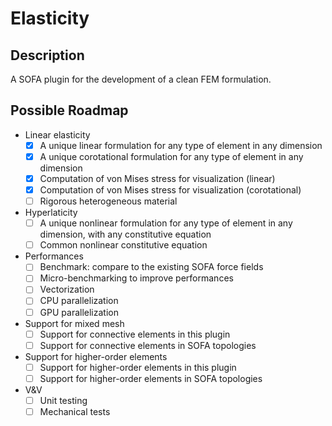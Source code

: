 # Elasticity

## Description
A SOFA plugin for the development of a clean FEM formulation.

## Possible Roadmap

- Linear elasticity
  - [x] A unique linear formulation for any type of element in any dimension
  - [x] A unique corotational formulation for any type of element in any dimension
  - [x] Computation of von Mises stress for visualization (linear)
  - [x] Computation of von Mises stress for visualization (corotational)
  - [ ] Rigorous heterogeneous material
- Hyperlaticity
  - [ ] A unique nonlinear formulation for any type of element in any dimension, with any constitutive equation
  - [ ] Common nonlinear constitutive equation
- Performances
  - [ ] Benchmark: compare to the existing SOFA force fields
  - [ ] Micro-benchmarking to improve performances
  - [ ] Vectorization
  - [ ] CPU parallelization
  - [ ] GPU parallelization
- Support for mixed mesh
  - [ ] Support for connective elements in this plugin
  - [ ] Support for connective elements in SOFA topologies
- Support for higher-order elements
  - [ ] Support for higher-order elements in this plugin
  - [ ] Support for higher-order elements in SOFA topologies
- V&V
  - [ ] Unit testing
  - [ ] Mechanical tests

